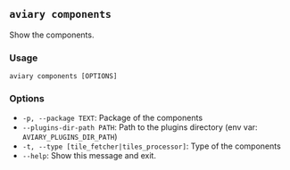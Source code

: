 ## `aviary components`

Show the components.

### Usage

```
aviary components [OPTIONS]
```

### Options

- `-p, --package TEXT`: Package of the components
- `--plugins-dir-path PATH`: Path to the plugins directory (env var: `AVIARY_PLUGINS_DIR_PATH`)
- `-t, --type [tile_fetcher|tiles_processor]`: Type of the components
- `--help`: Show this message and exit.
